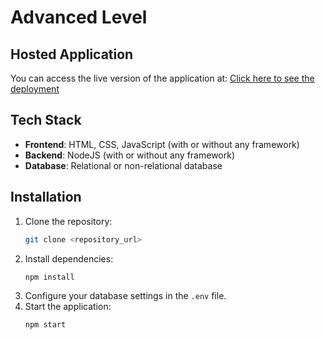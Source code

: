 # Advanced Level

## Hosted Application

You can access the live version of the application at: <a href="http://ec2-18-156-135-252.eu-central-1.compute.amazonaws.com/" target="_blank">Click here to see the deployment</a>

## Tech Stack

- **Frontend**: HTML, CSS, JavaScript (with or without any framework)
- **Backend**: NodeJS (with or without any framework)
- **Database**: Relational or non-relational database

## Installation

1. Clone the repository:
    ```bash
    git clone <repository_url>
    ```
2. Install dependencies:
    ```bash
    npm install
    ```
3. Configure your database settings in the `.env` file.
4. Start the application:
    ```bash
    npm start
    ```


